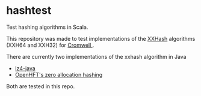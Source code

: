 # hashtest

Test hashing algorithms in Scala.

This repository was made to test implementations of the 
[XXHash](www.xxhash.com) algorithms (XXH64 and XXH32) for [Cromwell
](https://github.com/broadinstitute/cromwell).

There are currently two implementations of the xxhash algorithm in Java

* [lz4-java](https://github.com/lz4/lz4-java)
* [OpenHFT's zero allocation hashing](https://github.com/OpenHFT/Zero-Allocation-Hashing)

Both are tested in this repo.

